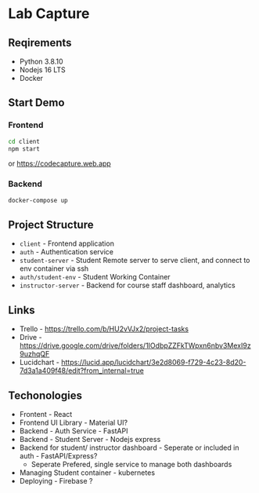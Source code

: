 # Lab Capture

## Reqirements

- Python 3.8.10
- Nodejs 16 LTS
- Docker

## Start Demo

### Frontend

```bash
cd client
npm start
```

or
<https://codecapture.web.app>

### Backend

```bash
docker-compose up
```

## Project Structure

- `client` - Frontend application
- `auth` - Authentication service
- `student-server` - Student Remote server to serve client, and connect to env container via ssh
- `auth/student-env` - Student Working Container
- `instructor-server` - Backend for course staff dashboard, analytics

## Links

- Trello - <https://trello.com/b/HU2vVJx2/project-tasks>
- Drive - <https://drive.google.com/drive/folders/1IOdbpZZFkTWpxn6nbv3MexI9z9uzhqQF>
- Lucidchart - <https://lucid.app/lucidchart/3e2d8069-f729-4c23-8d20-7d3a1a409f48/edit?from_internal=true>

## Techonologies

- Frontent - React
- Frontend UI Library - Material UI?
- Backend - Auth Service - FastAPI
- Backend - Student Server - Nodejs express
- Backend for student/ instructor dashboard - Seperate or included in auth - FastAPI/Express?
  - Seperate Prefered, single service to manage both dashboards
- Managing Student container - kubernetes
- Deploying - Firebase ?
